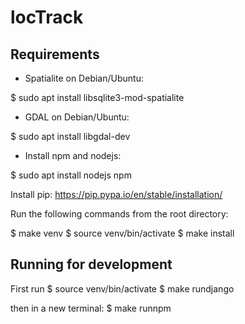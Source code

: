 # locTrack

## Requirements

- Spatialite on Debian/Ubuntu:

 $ sudo apt install libsqlite3-mod-spatialite

- GDAL on Debian/Ubuntu:

$ sudo apt install libgdal-dev

- Install npm and nodejs:

$ sudo apt install nodejs npm


Install pip:
https://pip.pypa.io/en/stable/installation/

Run the following commands from the root directory:

$ make venv
$ source venv/bin/activate
$ make install

## Running for development

First run
$ source venv/bin/activate
$ make rundjango

then in a new terminal:
$ make runnpm